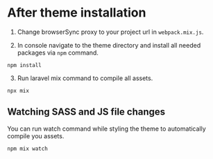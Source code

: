 # After theme installation

1. Change browserSync proxy to your project url in `webpack.mix.js`.

2. In console navigate to the theme directory and install all needed packages via `npm` command.

`npm install`

3. Run laravel mix command to compile all assets.

`npx mix`

## Watching SASS and JS file changes

You can run watch command while styling the theme to automatically compile you assets.

`npm mix watch`
